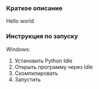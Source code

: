 ### Краткое описание
Hello world

### Инструкция по запуску
Windows:
  1. Установить Python Idle
  2. Открыть программу через Idle
  3. Скомпилировать
  4. Запустить
